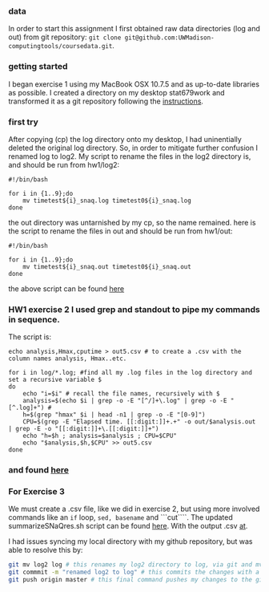 ### data

In order to start this assignment I first obtained raw data directories (log and out) from git repository: 
`git clone git@github.com:UWMadison-computingtools/coursedata.git`.

### getting started

I began exercise 1 using my MacBook OSX 10.7.5 and as up-to-date libraries as possible. I created a directory on my desktop stat679work and transformed it as a git repository following the [instructions](https://github.com/UWMadison-computingtools/coursedata/blob/master/readme.md). 

### first try

After copying (cp) the log directory onto my desktop, I had uninentially deleted the original log directory. So, in order to mitigate further confusion I renamed log to log2. My script to rename the files in the log2 directory is, and should be run from hw1/log2:

```shell
#!/bin/bash

for i in {1..9};do
	mv timetest${i}_snaq.log timetest0${i}_snaq.log 
done
```

the out directory was untarnished by my cp, so the name remained. here is the script to rename the files in out and should be run from hw1/out:

```shell
#!/bin/bash

for i in {1..9};do
	mv timetest${i}_snaq.out timetest0${i}_snaq.out
done
```

the above script can be found [here](https://github.com/kingcohn1/stat679work/tree/master/hw1)

### HW1 exercise 2 I used grep and standout to pipe my commands in sequence. 

 The script is:
```
echo analysis,Hmax,cputime > out5.csv # to create a .csv with the column names analysis, Hmax..etc.

for i in log/*.log; #find all my .log files in the log directory and set a recursive variable $
do
	echo "i=$i" # recall the file names, recursively with $
	analysis=$(echo $i | grep -o -E "[^/]+\.log" | grep -o -E "[^.log]+") #
	h=$(grep "hmax" $i | head -n1 | grep -o -E "[0-9]")
	CPU=$(grep -E "Elapsed time. [[:digit:]]+.+" -o out/$analysis.out | grep -E -o "[[:digit:]]+\.[[:digit:]]+")	
	echo "h=$h ; analysis=$analysis ; CPU=$CPU"
    echo "$analysis,$h,$CPU" >> out5.csv	
done
```

### and found [here](https://github.com/kingcohn1/stat679work/tree/master/hw1)

### For Exercise 3 

We must create a .csv file, like we did in exercise 2, but using more involved commands like an ```if``` loop, ```sed, basename``` and ```cut````. The updated summarizeSNaQres.sh script can be found [here](https://github.com/kingcohn1/stat679work/tree/master/hw1/summarizeSNaQres.sh). With the output .csv [at](https://github.com/kingcohn1/stat679work/blob/master/hw1/HW13.csv).

I had issues syncing my local directory with my github repository, but was able to resolve this by:

```bash 
git mv log2 log # this renames my log2 directory to log, via git and mv
git commmit -m "renamed log2 to log" # this commits the changes with a message, required
git push origin master # this final command pushes my changes to the github repository! 
```



